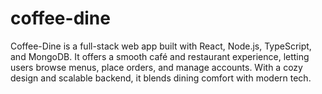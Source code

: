# coffee-dine
Coffee-Dine is a full-stack web app built with React, Node.js, TypeScript, and MongoDB. It offers a smooth café and restaurant experience, letting users browse menus, place orders, and manage accounts. With a cozy design and scalable backend, it blends dining comfort with modern tech.

